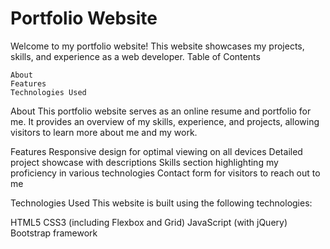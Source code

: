 <html>
  <body>
    <h1>Portfolio Website</h1>
    Welcome to my portfolio website! This website showcases my projects, skills, and experience as a web developer.
Table of Contents
      
    About
    Features
    Technologies Used

About
This portfolio website serves as an online resume and portfolio for me. It provides an overview of my skills, experience, and projects, allowing visitors to learn more about me and my work.

Features
Responsive design for optimal viewing on all devices
Detailed project showcase with descriptions
Skills section highlighting my proficiency in various technologies
Contact form for visitors to reach out to me


Technologies Used
This website is built using the following technologies:

HTML5
CSS3 (including Flexbox and Grid)
JavaScript (with jQuery)
Bootstrap framework
  </body>
</html>
